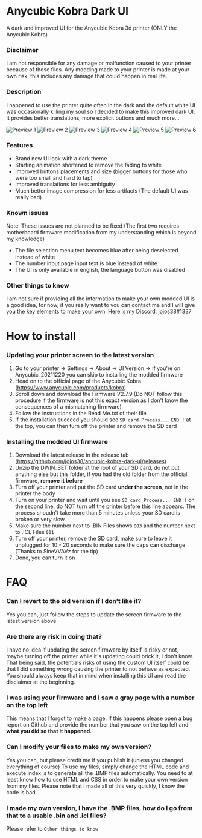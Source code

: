 # Anycubic Kobra Dark UI
A dark and improved UI for the Anycubic Kobra 3d printer (ONLY the Anycubic Kobra)

### Disclaimer
I am not responsible for any damage or malfunction caused to your printer because of those files. Any modding made to your printer is made at your own risk, this includes any damage that could happen in real life.

### Description
I happened to use the printer quite often in the dark and the default white UI was occasionally killing my soul so I decided to make this improved dark UI. It provides better translations, more explicit buttons and much more...

![Preview 1](https://i.ibb.co/pRTJzXQ/121.png)
![Preview 2](https://i.ibb.co/fMq9QhM/122.png)
![Preview 3](https://i.ibb.co/zfGxMkp/128.png)
![Preview 4](https://i.ibb.co/XWwMxmf/135.png)
![Preview 5](https://i.ibb.co/txrfPN1/137.png)
![Preview 6](https://i.ibb.co/jvkBcLq/153.png)

### Features
- Brand new UI look with a dark theme
- Starting animation shortened to remove the fading to white
- Improved buttons placements and size (bigger buttons for those who were too small and hard to tap)
- Improved translations for less ambiguity
- Much better image compression for less artifacts (The default UI was really bad)

### Known issues
Note: These issues are not planned to be fixed (The first two requires motherboard firmware modification from my understanding which is beyond my knowledge)
- The file selection menu text becomes blue after being deselected instead of white
- The number input page input text is blue instead of white
- The UI is only available in english, the language button was disabled

### Other things to know
I am not sure if providing all the information to make your own modded UI is a good idea, for now, if you really want to you can contact me and I will give you the key elements to make your own.
Here is my Discord: jojos38#1337

# How to install
### Updating your printer screen to the latest version
1. Go to your printer -> Settings -> About -> UI Version -> If you're on Anycubic_20211220 you can skip to installing the modded firmware
2. Head on to the official page of the Anycubic Kobra (https://www.anycubic.com/products/kobra)
3. Scroll down and download the Firmware V2.7.9 (Do NOT follow this procedure if the firmware is not this exact version as I don't know the consequences of a mismatching firmware)
4. Follow the instructions in the Read Me.txt of their file
5. If the installation succeed you should see `SD card Process... END !` at the top, you can then turn off the printer and remove the SD card

 ### Installing the modded UI firmware
 1. Download the latest release in the release tab (https://github.com/jojos38/ancubic-kobra-dark-ui/releases)
 2. Unzip the DWIN_SET folder at the root of your SD card, do not put anything else but this folder, if you had the old folder from the official firmware, **remove it before**
 3. Turn off your printer and put the SD card **under the screen**, not in the printer the body
 4. Turn on your printer and wait until you see `SD card Process... END !` on the second line, do NOT turn off the printer before this line appears. The process shoudn't take more than 5 minutes unless your SD card is broken or very slow
 5. Make sure the number next to .BIN Files shows `003` and the number next to .ICL Files `001`
 6. Turn off your printer, remove the SD card, make sure to leave it unplugged for 10 - 20 seconds to make sure the caps can discharge (Thanks to SineVVAVz for the tip)
 7. Done, you can turn it on
 
 # FAQ
 ### Can I revert to the old version if I don't like it?
 Yes you can, just follow the steps to update the screen firmware to the latest version above
 
 ### Are there any risk in doing that?
 I have no idea if updating the screen firmware by itself is risky or not, maybe turning off the printer while it's updating could brick it, I don't know.
 That being said, the potentials risks of using the custom UI itself could be that I did something wrong causing the printer to not behave as expected. You should always keep that in mind when installing this UI and read the disclaimer at the beginning.
 
 ### I was using your firmware and I saw a gray page with a number on the top left
 This means that I forgot to make a page. If this happens please open a bug report on Github and provide the number that you saw on the top left and **what you did so that it happened**.
 
 ### Can I modify your files to make my own version?
 Yes you can, but please credit me if you publish it (unless you changed everything of course)
 To use my files, simply change the HTML code and execute index.js to generate all the .BMP files automatically.
 You need to at least know how to use HTML and CSS in order to make your own version from my files.
 Please note that I made all of this very quickly, I know the code is bad.
 
 ### I made my own version, I have the .BMP files, how do I go from that to a usable .bin and .icl files?
 Please refer to `Other things to know`
